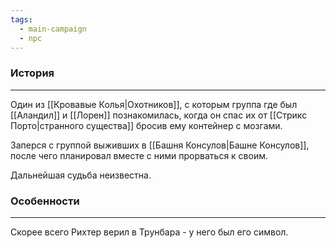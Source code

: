 ```yaml
---
tags:
  - main-campaign
  - npc
---
```

### История
---
Один из [[Кровавые Колья|Охотников]], с которым группа где был [[Аландил]] и [[Лорен]] познакомилась, когда он спас их от [[Стрикс Порто|странного существа]] бросив ему контейнер с мозгами.  

Заперся с группой выживших в [[Башня Консулов|Башне Консулов]], после чего планировал вместе с ними прорваться к своим.  

Дальнейшая судьба неизвестна.  

### Особенности
---
Скорее всего Рихтер верил в Трунбара - у него был его символ.  
